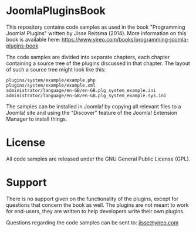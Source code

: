 JoomlaPluginsBook
=================

This repository contains code samples as used in the book "Programming Joomla! Plugins"
written by Jisse Reitsma (2014). More information on this book is available here:
https://www.yireo.com/books/programming-joomla-plugins-book

The code samples are divided into separate chapters, each chapter containing a source tree
of the plugins discussed in that chapter. The layout of such a source tree might look like this:

    plugins/system/example/example.php
    plugins/system/example/example.xml
    administrator/language/en-GB/en-GB.plg_system_example.ini
    administrator/language/en-GB/en-GB.plg_system_example.sys.ini

The samples can be installed in Joomla! by copying all relevant files to a Joomla! site
and using the "Discover" feature of the Joomla! Extension Manager to install things.

License
=======
All code samples are released under the GNU General Public License (GPL).

Support
=======
There is no support given on the functionality of the plugins, except for questions that concern the
book as well. The plugins are not meant to work for end-users, they are written to help developers write
their own plugins.

Questions regarding the code samples can be sent to: jisse@yireo.com
